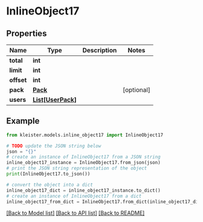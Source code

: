 # InlineObject17


## Properties

Name | Type | Description | Notes
------------ | ------------- | ------------- | -------------
**total** | **int** |  | 
**limit** | **int** |  | 
**offset** | **int** |  | 
**pack** | [**Pack**](Pack.md) |  | [optional] 
**users** | [**List[UserPack]**](UserPack.md) |  | 

## Example

```python
from kleister.models.inline_object17 import InlineObject17

# TODO update the JSON string below
json = "{}"
# create an instance of InlineObject17 from a JSON string
inline_object17_instance = InlineObject17.from_json(json)
# print the JSON string representation of the object
print(InlineObject17.to_json())

# convert the object into a dict
inline_object17_dict = inline_object17_instance.to_dict()
# create an instance of InlineObject17 from a dict
inline_object17_from_dict = InlineObject17.from_dict(inline_object17_dict)
```
[[Back to Model list]](../README.md#documentation-for-models) [[Back to API list]](../README.md#documentation-for-api-endpoints) [[Back to README]](../README.md)


